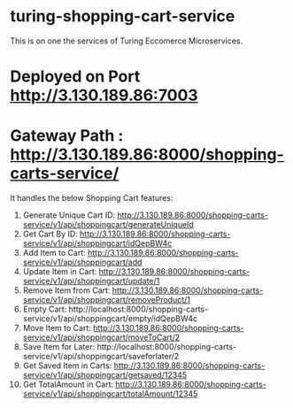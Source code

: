 # turing-shopping-cart-service

This is on one the services of Turing Eccomerce Microservices. 

# Deployed on Port http://3.130.189.86:7003

# Gateway Path :  http://3.130.189.86:8000/shopping-carts-service/ 

It handles the below Shopping Cart features:

1. Generate Unique Cart ID: http://3.130.189.86:8000/shopping-carts-service/v1/api/shoppingcart/generateUniqueId
2. Get Cart By ID: http://3.130.189.86:8000/shopping-carts-service/v1/api/shoppingcart/idQepBW4c
3. Add Item to Cart: http://3.130.189.86:8000/shopping-carts-service/v1/api/shoppingcart/add
4. Update Item in Cart: http://3.130.189.86:8000/shopping-carts-service/v1/api/shoppingcart/update/1
5. Remove Item from Cart: http://3.130.189.86:8000/shopping-carts-service/v1/api/shoppingcart/removeProduct/1
6. Empty Cart: http://localhost:8000/shopping-carts-service/v1/api/shoppingcart/empty/idQepBW4c
7. Move Item to Cart: http://3.130.189.86:8000/shopping-carts-service/v1/api/shoppingcart/moveToCart/2
8. Save Item for Later: http://localhost:8000/shopping-carts-service/v1/api/shoppingcart/saveforlater/2
9. Get Saved Item in Carts: http://3.130.189.86:8000/shopping-carts-service/v1/api/shoppingcart/getsaved/12345
10. Get TotalAmount in Cart: http://3.130.189.86:8000/shopping-carts-service/v1/api/shoppingcart/totalAmount/12345
